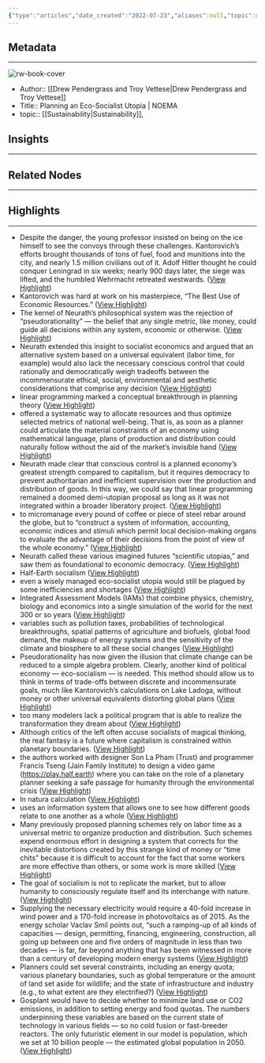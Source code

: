 ```yaml
---
{"type":"articles","date_created":"2022-07-23","aliases":null,"topic":null,"url":"https://www.noemamag.com/planning-an-eco-socialist-utopia","layout":null,"banner":null,"dg-publish":true,"tags":null,"permalink":"/300-biblio/200-articles/planning-an-eco-socialist-utopia-noema/","dgPassFrontmatter":true,"created":"2023-10-20T12:44:17.000-05:00","updated":"2023-10-20T12:44:17.000-05:00"}
---
```


## Metadata
---
![rw-book-cover](https://readwise-assets.s3.amazonaws.com/static/images/article1.be68295a7e40.png)
- Author:: [[Drew Pendergrass and Troy Vettese\|Drew Pendergrass and Troy Vettese]]
- Title:: Planning an Eco-Socialist Utopia | NOEMA
- topic:: [[Sustainability\|Sustainability]], 



## Insights
---
## Related Nodes
---

## Highlights 
---
- Despite the danger, the young professor insisted on being on the ice himself to see the convoys through these challenges. Kantorovich’s efforts brought thousands of tons of fuel, food and munitions into the city, and nearly 1.5 million civilians out of it. Adolf Hitler thought he could conquer Leningrad in six weeks; nearly 900 days later, the siege was lifted, and the humbled Wehrmacht retreated westwards. ([View Highlight](https://instapaper.com/read/1515324456/20153074))
- Kantorovich was hard at work on his masterpiece, “The Best Use of Economic Resources.” ([View Highlight](https://instapaper.com/read/1515324456/20153082))
- The kernel of Neurath’s philosophical system was the rejection of “pseudorationality” — the belief that any single metric, like money, could guide all decisions within any system, economic or otherwise. ([View Highlight](https://instapaper.com/read/1515324456/20153097))
- Neurath extended this insight to socialist economics and argued that an alternative system based on a universal equivalent (labor time, for example) would also lack the necessary conscious control that could rationally and democratically weigh tradeoffs between the incommensurate ethical, social, environmental and aesthetic considerations that comprise any decision ([View Highlight](https://instapaper.com/read/1515324456/20153099))
- linear programming marked a conceptual breakthrough in planning theory ([View Highlight](https://instapaper.com/read/1515324456/20153104))
- offered a systematic way to allocate resources and thus optimize selected metrics of national well-being. That is, as soon as a planner could articulate the material constraints of an economy using mathematical language, plans of production and distribution could naturally follow without the aid of the market’s invisible hand ([View Highlight](https://instapaper.com/read/1515324456/20153108))
- Neurath made clear that conscious control is a planned economy’s greatest strength compared to capitalism, but it requires democracy to prevent authoritarian and inefficient supervision over the production and distribution of goods. In this way, we could say that linear programming remained a doomed demi-utopian proposal as long as it was not integrated within a broader liberatory project. ([View Highlight](https://instapaper.com/read/1515324456/20153141))
- to micromanage every pound of coffee or piece of steel rebar around the globe, but to “construct a system of information, accounting, economic indices and stimuli which permit local decision-making organs to evaluate the advantage of their decisions from the point of view of the whole economy.” ([View Highlight](https://instapaper.com/read/1515324456/20153156))
- Neurath called these various imagined futures “scientific utopias,” and saw them as foundational to economic democracy. ([View Highlight](https://instapaper.com/read/1515324456/20153159))
- Half-Earth socialism ([View Highlight](https://instapaper.com/read/1515324456/20153174))
- even a wisely managed eco-socialist utopia would still be plagued by some inefficiencies and shortages ([View Highlight](https://instapaper.com/read/1515324456/20153176))
- Integrated Assessment Models (IAMs) that combine physics, chemistry, biology and economics into a single simulation of the world for the next 300 or so years ([View Highlight](https://instapaper.com/read/1515324456/20153185))
- variables such as pollution taxes, probabilities of technological breakthroughs, spatial patterns of agriculture and biofuels, global food demand, the makeup of energy systems and the sensitivity of the climate and biosphere to all these social changes ([View Highlight](https://instapaper.com/read/1515324456/20153189))
- Pseudorationality has now given the illusion that climate change can be reduced to a simple algebra problem. Clearly, another kind of political economy — eco-socialism — is needed. This method should allow us to think in terms of trade-offs between discrete and incommensurate goals, much like Kantorovich’s calculations on Lake Ladoga, without money or other universal equivalents distorting global plans ([View Highlight](https://instapaper.com/read/1515324456/20153195))
- too many modelers lack a political program that is able to realize the transformation they dream about ([View Highlight](https://instapaper.com/read/1515324456/20153197))
- Although critics of the left often accuse socialists of magical thinking, the real fantasy is a future where capitalism is constrained within planetary boundaries. ([View Highlight](https://instapaper.com/read/1515324456/20153202))
- the authors worked with designer Son La Pham (Trust) and programmer Francis Tseng (Jain Family Institute) to design a video game (https://play.half.earth) where you can take on the role of a planetary planner seeking a safe passage for humanity through the environmental crisis ([View Highlight](https://instapaper.com/read/1515324456/20153204))
- In natura calculation ([View Highlight](https://instapaper.com/read/1515324456/20153209))
- uses an information system that allows one to see how different goods relate to one another as a whole ([View Highlight](https://instapaper.com/read/1515324456/20153213))
- Many previously proposed planning schemes rely on labor time as a universal metric to organize production and distribution. Such schemes expend enormous effort in designing a system that corrects for the inevitable distortions created by this strange kind of money or “time chits” because it is difficult to account for the fact that some workers are more effective than others, or some work is more skilled ([View Highlight](https://instapaper.com/read/1515324456/20153222))
- The goal of socialism is not to replicate the market, but to allow humanity to consciously regulate itself and its interchange with nature. ([View Highlight](https://instapaper.com/read/1515324456/20153224))
- Supplying the necessary electricity would require a 40-fold increase in wind power and a 170-fold increase in photovoltaics as of 2015. As the energy scholar Vaclav Smil points out, “such a ramping-up of all kinds of capacities — design, permitting, financing, engineering, construction, all going up between one and five orders of magnitude in less than two decades — is far, far beyond anything that has been witnessed in more than a century of developing modern energy systems ([View Highlight](https://instapaper.com/read/1515324456/20154077))
- Planners could set several constraints, including an energy quota; various planetary boundaries, such as global temperature or the amount of land set aside for wildlife; and the state of infrastructure and industry (e.g., to what extent are they electrified?) ([View Highlight](https://instapaper.com/read/1515324456/20158235))
- Gosplant would have to decide whether to minimize land use or CO2 emissions, in addition to setting energy and food quotas. The numbers underpinning these variables are based on the current state of technology in various fields — so no cold fusion or fast-breeder reactors. The only futuristic element in our model is population, which we set at 10 billion people — the estimated global population in 2050. ([View Highlight](https://instapaper.com/read/1515324456/20158236))
